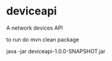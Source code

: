 # deviceapi
A network devices API

to run do mvn clean package 

java -jar deviceapi-1.0.0-SNAPSHOT.jar
